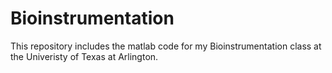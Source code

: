 # Bioinstrumentation

This repository includes the matlab code for my Bioinstrumentation class at the Univeristy of Texas at Arlington.
